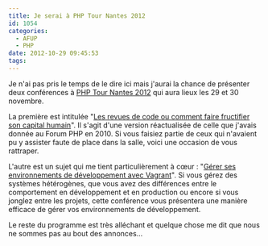 ```yaml
---
title: Je serai à PHP Tour Nantes 2012
id: 1054
categories:
  - AFUP
  - PHP
date: 2012-10-29 09:45:53
tags:
---
```


Je n'ai pas pris le temps de le dire ici mais j'aurai la chance de présenter deux conférences à [PHP Tour Nantes 2012](http://www.afup.org/pages/phptournantes2012/) qui aura lieux les 29 et 30 novembre.

La première est intitulée "[Les revues de code ou comment faire fructifier son capital humain](http://www.afup.org/pages/phptournantes2012/sessions.php#749)". Il s'agit d'une version réactualisée de celle que j'avais donnée au Forum PHP en 2010\. Si vous faisiez partie de ceux qui n'avaient pu y assister faute de place dans la salle, voici une occasion de vous rattraper.

L'autre est un sujet qui me tient particulièrement à cœur : "[Gérer ses environnements de développement avec Vagrant](http://www.afup.org/pages/phptournantes2012/sessions.php#748)". Si vous gérez des systèmes hétérogènes, que vous avez des différences entre le comportement en développement et en production ou encore si vous jonglez entre les projets, cette conférence vous présentera une manière efficace de gérer vos environnements de développement.

Le reste du programme est très alléchant et quelque chose me dit que nous ne sommes pas au bout des annonces…